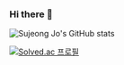 ### Hi there 👋

![Sujeong Jo's GitHub stats](https://github-readme-stats.vercel.app/api?username=suz-dev&show_icons=true&theme=rose_pine)

[![Solved.ac
프로필](http://mazassumnida.wtf/api/v2/generate_badge?boj=dubidub)](https://solved.ac/dubidub)

<!--
**suz-dev/suz-dev** is a ✨ _special_ ✨ repository because its `README.md` (this file) appears on your GitHub profile.

Here are some ideas to get you started:

- 🔭 I’m currently working on ...
- 🌱 I’m currently learning ...
- 👯 I’m looking to collaborate on ...
- 🤔 I’m looking for help with ...
- 💬 Ask me about ...
- 📫 How to reach me: ...
- 😄 Pronouns: ...
- ⚡ Fun fact: ...
-->
